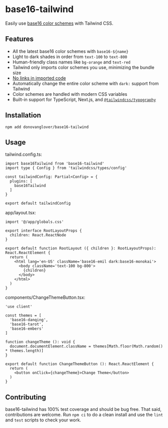 # base16-tailwind

Easily use [base16 color schemes](https://tinted-theming.github.io/base16-gallery/) with Tailwind CSS.

## Features

- All the latest base16 color schemes with `base16-${name}`
- Light to dark shades in order from `text-100` to `text-800`
- Human-friendly class names like `bg-orange` and `text-red`
- Tailwind only imports color schemes you use, minimizing the bundle size
- [No links in imported code](https://github.com/gaearon/base16-js/issues/5)
- Automatically change the entire color scheme with `dark:` support from Tailwind
- Color schemes are handled with modern CSS variables
- Built-in support for TypeScript, Next.js, and [`@tailwindcss/typography`](https://github.com/tailwindlabs/tailwindcss-typography)

## Installation

```fish
npm add donovanglover/base16-tailwind
```

## Usage

tailwind.config.ts:

```tsx
import base16Tailwind from 'base16-tailwind'
import type { Config } from 'tailwindcss/types/config'

const tailwindConfig: Partial<Config> = {
  plugins: [
    base16Tailwind
  ]
}

export default tailwindConfig
```

app/layout.tsx:

```tsx
import '@/app/globals.css'

export interface RootLayoutProps {
  children: React.ReactNode
}

export default function RootLayout ({ children }: RootLayoutProps): React.ReactElement {
  return (
    <html lang='en-US' className='base16-emil dark:base16-monokai'>
      <body className='text-100 bg-800'>
        {children}
      </body>
    </html>
  )
}
```

components/ChangeThemeButton.tsx:

```tsx
'use client'

const themes = [
  'base16-danqing',
  'base16-tarot',
  'base16-embers'
]

function changeTheme (): void {
  document.documentElement.className = themes[Math.floor(Math.random() * themes.length)]
}

export default function ChangeThemeButton (): React.ReactElement {
  return (
    <button onClick={changeTheme}>Change Theme</button>
  )
}
```

## Contributing

base16-tailwind has 100% test coverage and should be bug free. That said, contributions are welcome. Run `npm ci` to do a clean install and use the `lint` and `test` scripts to check your work.
